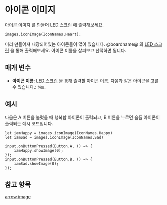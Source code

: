 # 아이콘 이미지

[아이콘 이미지](/reference/images/image) 를 만들어 [LED 스크린](/device/screen) 에 출력해보세요.

```sig
images.iconImage(IconNames.Heart);
```

미리 만들어져 내장되어있는 아이콘들이 많이 있습니다. @boardname@ 의 [LED 스크린](/device/screen) 을 통해 출력해보세요. 아이콘 이름을 살펴보고 선택하면 됩니다.

## 매개 변수

* **아이콘 이름**: [LED 스크린](/device/screen) 을 통해 출력할 아이콘 이름. 다음과 같은 아이콘을 고를 수 있습니다.: `하트`.

## 예시

다음은 A 버튼을 눌렀을 때 행복함 아이콘이 출력되고, B 버튼을 누르면 슬픔 아이콘이 출력되는 예시 코드입니다.

```blocks
let iamHappy = images.iconImage(IconNames.Happy)
let iamSad = images.iconImage(IconNames.Sad)

input.onButtonPressed(Button.A, () => {
    iamHappy.showImage(0);
});
input.onButtonPressed(Button.B, () => {
    iamSad.showImage(0);
});
```

## 참고 항목

[arrow image](/reference/images/arrow-image)